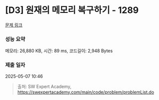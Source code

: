 # [D3] 원재의 메모리 복구하기 - 1289 

[문제 링크](https://swexpertacademy.com/main/code/problem/problemDetail.do?contestProbId=AV19AcoKI9sCFAZN) 

### 성능 요약

메모리: 26,880 KB, 시간: 89 ms, 코드길이: 2,948 Bytes

### 제출 일자

2025-05-07 10:46



> 출처: SW Expert Academy, https://swexpertacademy.com/main/code/problem/problemList.do